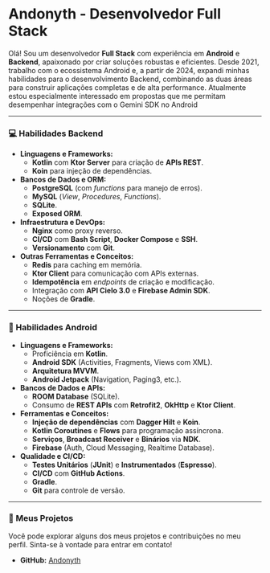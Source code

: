 # Andonyth - Desenvolvedor Full Stack

Olá! Sou um desenvolvedor **Full Stack** com experiência em **Android** e **Backend**, apaixonado por criar soluções robustas e eficientes. Desde 2021, trabalho com o ecossistema Android e, a partir de 2024, expandi minhas habilidades para o desenvolvimento Backend, combinando as duas áreas para construir aplicações completas e de alta performance. Atualmente estou especialmente interessado em propostas que me permitam desempenhar integrações com o Gemini SDK no Android

---

### 💻 Habilidades Backend

* **Linguagens e Frameworks:**
    * **Kotlin** com **Ktor Server** para criação de **APIs REST**.
    * **Koin** para injeção de dependências.
* **Bancos de Dados e ORM:**
    * **PostgreSQL** (com *functions* para manejo de erros).
    * **MySQL** (*View*, *Procedures*, *Functions*).
    * **SQLite**.
    * **Exposed ORM**.
* **Infraestrutura e DevOps:**
    * **Nginx** como proxy reverso.
    * **CI/CD** com **Bash Script**, **Docker Compose** e **SSH**.
    * **Versionamento** com **Git**.
* **Outras Ferramentas e Conceitos:**
    * **Redis** para caching em memória.
    * **Ktor Client** para comunicação com APIs externas.
    * **Idempotência** em *endpoints* de criação e modificação.
    * Integração com **API Cielo 3.0** e **Firebase Admin SDK**.
    * Noções de **Gradle**.

---

### 📱 Habilidades Android

* **Linguagens e Frameworks:**
    * Proficiência em **Kotlin**.
    * **Android SDK** (Activities, Fragments, Views com XML).
    * **Arquitetura MVVM**.
    * **Android Jetpack** (Navigation, Paging3, etc.).
* **Bancos de Dados e APIs:**
    * **ROOM Database** (SQLite).
    * Consumo de **REST APIs** com **Retrofit2**, **OkHttp** e **Ktor Client**.
* **Ferramentas e Conceitos:**
    * **Injeção de dependências** com **Dagger Hilt** e **Koin**.
    * **Kotlin Coroutines** e **Flows** para programação assíncrona.
    * **Serviços**, **Broadcast Receiver** e **Binários** via **NDK**.
    * **Firebase** (Auth, Cloud Messaging, Realtime Database).
* **Qualidade e CI/CD:**
    * **Testes Unitários** (**JUnit**) e **Instrumentados** (**Espresso**).
    * **CI/CD** com **GitHub Actions**.
    * **Gradle**.
    * **Git** para controle de versão.

---

### 🔗 Meus Projetos

Você pode explorar alguns dos meus projetos e contribuições no meu perfil. Sinta-se à vontade para entrar em contato!

* **GitHub:** [Andonyth](https://github.com/Andonyth)
